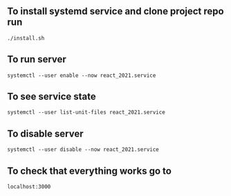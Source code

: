 ## To install systemd service and clone project repo run 
`./install.sh`

## To run server
`systemctl --user enable --now react_2021.service`

## To see service state 
`systemctl --user list-unit-files react_2021.service`

## To disable server
`systemctl --user disable --now react_2021.service`

## To check that everything works go to
`localhost:3000`
